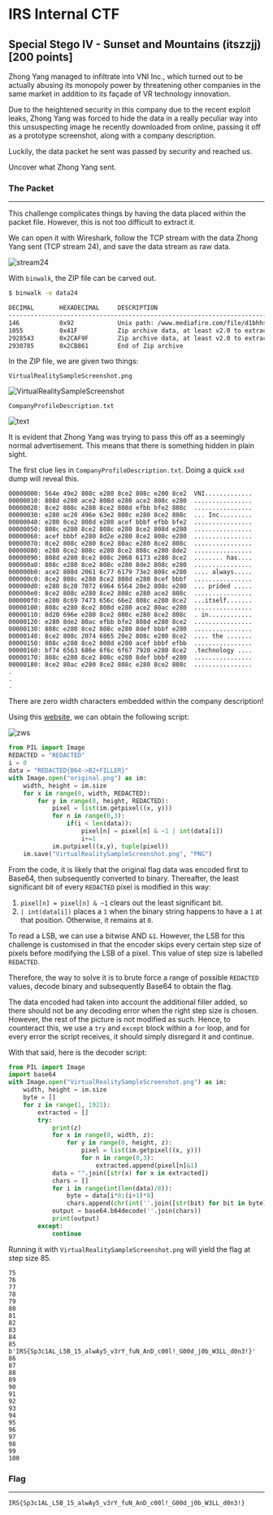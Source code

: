 # IRS Internal CTF

## Special Stego IV - Sunset and Mountains (itszzjj) [200 points]

Zhong Yang managed to infiltrate into VNI Inc., which turned out to be actually abusing its monopoly power by threatening other companies in the same market in addition to its façade of VR technology innovation. 

Due to the heightened security in this company due to the recent exploit leaks, Zhong Yang was forced to hide the data in a really peculiar way into this unsuspecting image he recently downloaded from online, passing it off as a prototype screenshot, along with a company description. 

Luckily, the data packet he sent was passed by security and reached us.

 Uncover what Zhong Yang sent.

### The Packet

________

This challenge complicates things by having the data placed within the packet file. However, this is not too difficult to extract it.

We can open it with Wireshark, follow the TCP stream with the data Zhong Yang sent (TCP stream 24), and save the data stream as raw data.

![stream24](images/stream24.png)

With `binwalk`, the ZIP file can be carved out.

```bash
$ binwalk -e data24

DECIMAL       HEXADECIMAL     DESCRIPTION
--------------------------------------------------------------------------------
146           0x92            Unix path: /www.mediafire.com/file/d1bhhsugjn2pmjr/CompanyProfile%2528Safe%2529.zip/file
1055          0x41F           Zip archive data, at least v2.0 to extract, compressed size: 2927424, uncompressed size: 2926974, name: VirtualRealitySampleScreenshot.png
2928543       0x2CAF9F        Zip archive data, at least v2.0 to extract, compressed size: 1956, uncompressed size: 14041, name: CompanyProfileDescription.txt
2930785       0x2CB861        End of Zip archive
```

In the ZIP file, we are given two things: 

`VirtualRealitySampleScreenshot.png`

![VirtualRealitySampleScreenshot](images/VirtualRealitySampleScreenshot.png)

`CompanyProfileDescription.txt`

![text](images/text.png)

It is evident that Zhong Yang was trying to pass this off as a seemingly normal advertisement. This means that there is something hidden in plain sight.

The first clue lies in `CompanyProfileDescription.txt`. Doing a quick `xxd` dump will reveal this.

```
00000000: 564e 49e2 808c e280 8ce2 808c e280 8ce2  VNI.............
00000010: 808d e280 ace2 808d e280 ace2 808c e280  ................
00000020: 8ce2 808c e280 8ce2 808d efbb bfe2 808c  ................
00000030: e280 ac20 496e 63e2 808c e280 8ce2 808c  ... Inc.........
00000040: e280 8ce2 808d e280 acef bbbf efbb bfe2  ................
00000050: 808c e280 8ce2 808c e280 8ce2 808d e280  ................
00000060: acef bbbf e280 8d2e e280 8ce2 808c e280  ................
00000070: 8ce2 808c e280 8ce2 80ac e280 8ce2 808c  ................
00000080: e280 8ce2 808c e280 8ce2 808c e280 8de2  ................
00000090: 808d e280 8ce2 808c 2068 6173 e280 8ce2  ........ has....
000000a0: 808c e280 8ce2 808c e280 8de2 808c e280  ................
000000b0: ace2 808d 2061 6c77 6179 73e2 808c e280  .... always.....
000000c0: 8ce2 808c e280 8ce2 808d e280 8cef bbbf  ................
000000d0: e280 8c20 7072 6964 6564 20e2 808c e280  ... prided .....
000000e0: 8ce2 808c e280 8ce2 808c e280 ace2 808c  ................
000000f0: e280 8c69 7473 656c 66e2 808c e280 8ce2  ...itself.......
00000100: 808c e280 8ce2 808d e280 ace2 80ac e280  ................
00000110: 8d20 696e e280 8ce2 808c e280 8ce2 808c  . in............
00000120: e280 8de2 80ac efbb bfe2 808d e280 8ce2  ................
00000130: 808c e280 8ce2 808c e280 8def bbbf e280  ................
00000140: 8ce2 808c 2074 6865 20e2 808c e280 8ce2  .... the .......
00000150: 808c e280 8ce2 808d e280 acef bbbf efbb  ................
00000160: bf74 6563 686e 6f6c 6f67 7920 e280 8ce2  .technology ....
00000170: 808c e280 8ce2 808c e280 8def bbbf e280  ................
00000180: 8ce2 80ac e280 8ce2 808c e280 8ce2 808c  ................
.
.
.
```

There are zero width characters embedded within the company description!

Using this [website](https://330k.github.io/misc_tools/unicode_steganography.html), we can obtain the following script:

![zws](images/zws.png)

```python
from PIL import Image
REDACTED = "REDACTED"
i = 0
data = "REDACTED{B64->B2+FILLER}"
with Image.open("original.png") as im:
    width, height = im.size
    for x in range(0, width, REDACTED):
        for y in range(0, height, REDACTED):
            pixel = list(im.getpixel((x, y)))
            for n in range(0,3):
                if(i < len(data)):
                    pixel[n] = pixel[n] & ~1 | int(data[i])
                    i+=1
            im.putpixel((x,y), tuple(pixel))
    im.save("VirtualRealitySampleScreenshot.png", "PNG")
```

From the code, it is likely that the original flag data was encoded first to Base64, then subsequently converted to binary. Thereafter, the least significant bit of every `REDACTED` pixel is modified in this way:

1. `pixel[n] = pixel[n] & ~1` clears out the least significant bit.
2. `| int(data[i])` places a `1` when the binary string happens to have a `1` at that position. Otherwise, it remains at `0`.

To read a LSB, we can use a bitwise AND `&1`. However, the LSB for this challenge is customised in that the encoder skips every certain step size of pixels before modifying the LSB of a pixel. This value of step size is labelled `REDACTED`. 

Therefore, the way to solve it is to brute force a range of possible `REDACTED` values, decode binary and subsequently Base64 to obtain the flag.

The data encoded had taken into account the additional filler added, so there should not be any decoding error when the right step size is chosen. However, the rest of the picture is not modified as such. Hence, to counteract this, we use a `try` and `except` block within a `for` loop, and for every error the script receives, it should simply disregard it and continue.

With that said, here is the decoder script:

```python
from PIL import Image
import base64
with Image.open("VirtualRealitySampleScreenshot.png") as im:
    width, height = im.size
    byte = []
    for z in range(1, 1921):
        extracted = []
        try:
            print(z)
            for x in range(0, width, z):
                for y in range(0, height, z):
                    pixel = list(im.getpixel((x, y)))
                    for n in range(0,3):
                        extracted.append(pixel[n]&1)
            data = "".join([str(x) for x in extracted]) 
            chars = []
            for i in range(int(len(data)/8)):
                byte = data[i*8:(i+1)*8]
                chars.append(chr(int(''.join([str(bit) for bit in byte]), 2)))     
            output = base64.b64decode(''.join(chars))
            print(output)
        except:
            continue
```

Running it with `VirtualRealitySampleScreenshot.png` will yield the flag at step size 85.

```
75
76
77
78
79
80
81
82
83
84
85
b'IRS{Sp3c1AL_L5B_15_alwAy5_v3rY_fuN_AnD_c00l!_G00d_j0b_W3LL_d0n3!}'
86
87
88
89
90
91
92
93
94
95
96
97
98
99
100
```



### Flag

__________

```
IRS{Sp3c1AL_L5B_15_alwAy5_v3rY_fuN_AnD_c00l!_G00d_j0b_W3LL_d0n3!}
```

